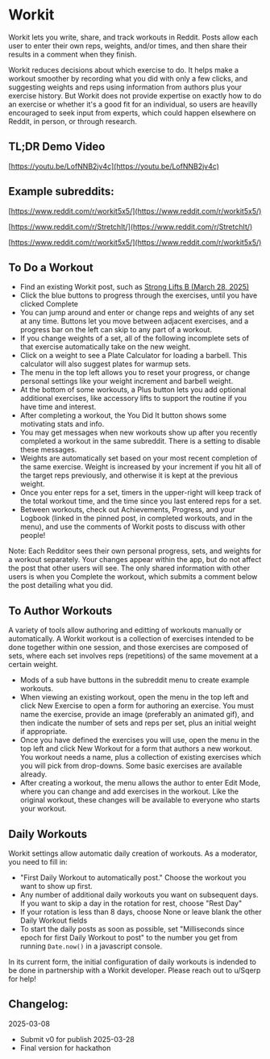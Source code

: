 # Workit

Workit lets you write, share, and track workouts in Reddit. Posts allow each user to enter their own reps, weights, and/or times, and then share their results in a comment when they finish.

Workit reduces decisions about which exercise to do. It helps make a workout smoother by recording what you did with only a few clicks, and suggesting weights and reps using information from authors plus your exercise history. But Workit does not provide expertise on exactly how to do an exercise or whether it's a good fit for an individual, so users are heavilly encouraged to seek input from experts, which could happen elsewhere on Reddit, in person, or through research.

## TL;DR Demo Video

[https://youtu.be/LofNNB2jv4c](https://youtu.be/LofNNB2jv4c)

## Example subreddits:
[https://www.reddit.com/r/workit5x5/](https://www.reddit.com/r/workit5x5/)

[https://www.reddit.com/r/StretchIt/](https://www.reddit.com/r/StretchIt/)

[https://www.reddit.com/r/workit5x5/](https://www.reddit.com/r/workit5x5/)


## To Do a Workout
- Find an existing Workit post, such as [Strong Lifts B (March 28, 2025)](https://www.reddit.com/r/workit5x5/comments/1jm0f9q/strong_lifts_b_march_28_2025/)
- Click the blue buttons to progress through the exercises, until you have clicked Complete
- You can jump around and enter or change reps and weights of any set at any time. Buttons let you move between adjacent exercises, and a progress bar on the left can skip to any part of a workout.
- If you change weights of a set, all of the following incomplete sets of that exercise automatically take on the new weight.
- Click on a weight to see a Plate Calculator for loading a barbell. This calculator will also suggest plates for warmup sets.
- The menu in the top left allows you to reset your progress, or change personal settings like your weight increment and barbell weight.
- At the bottom of some workouts, a Plus button lets you add optional additional exercises, like accessory lifts to support the routine if you have time and interest.
- After completing a workout, the You Did It button shows some motivating stats and info.
- You may get messages when new workouts show up after you recently completed a workout in the same subreddit. There is a setting to disable these messages.
- Weights are automatically set based on your most recent completion of the same exercise. Weight is increased by your increment if you hit all of the target reps previously, and otherwise it is kept at the previous weight.
- Once you enter reps for a set, timers in the upper-right will keep track of the total workout time, and the time since you last entered reps for a set.
- Between workouts, check out Achievements, Progress, and your Logbook (linked in the pinned post, in completed workouts, and in the menu), and use the comments of Workit posts to discuss with other people!

Note: Each Redditor sees their own personal progress, sets, and weights for a workout separately. Your changes appear within the app, but do not affect the post that other users will see. The only shared information with other users is when you Complete the workout, which submits a comment below the post detailing what you did.

## To Author Workouts

A variety of tools allow authoring and editting of workouts manually or automatically. A Workit workout is a collection of exercises intended to be done together within one session, and those exercises are composed of sets, where each set involves reps (repetitions) of the same movement at a certain weight. 

- Mods of a sub have buttons in the subreddit menu to create example workouts.
- When viewing an existing workout, open the menu in the top left and click New Exercise to open a form for authoring an exercise. You must name the exercise, provide an image (preferably an animated gif), and then indicate the number of sets and reps per set, plus an initial weight if appropriate.
- Once you have defined the exercises you will use, open the menu in the top left and click New Workout for a form that authors a new workout. You workout needs a name, plus a collection of existing exercises which you will pick from drop-downs. Some basic exercises are available already.
- After creating a workout, the menu allows the author to enter Edit Mode, where you can change and add exercises in the workout. Like the original workout, these changes will be available to everyone who starts your workout.

## Daily Workouts

Workit settings allow automatic daily creation of workouts. As a moderator, you need to fill in:
- "First Daily Workout to automatically post." Choose the workout you want to show up first.
- Any number of additional daily workouts you want on subsequent days. If you want to skip a day in the rotation for rest, choose "Rest Day"
- If your rotation is less than 8 days, choose None or leave blank the other Daily Workout fields
- To start the daily posts as soon as possible, set "Milliseconds since epoch for first Daily Workout to post" to the number you get from running `Date.now()` in a javascript console.

In its current form, the initial configuration of daily workouts is indended to be done in partnership with a Workit developer. Please reach out to u/Sqerp for help!

## Changelog:
2025-03-08
- Submit v0 for publish
2025-03-28
- Final version for hackathon
